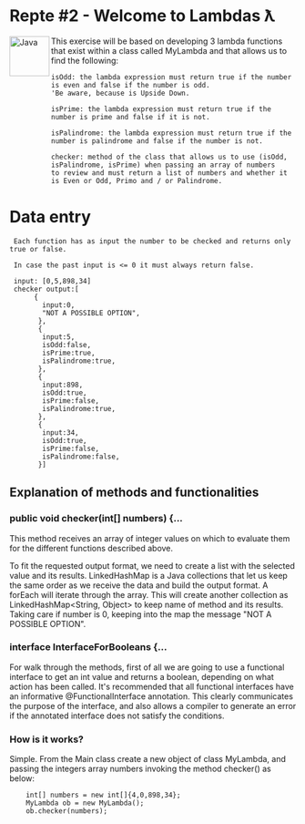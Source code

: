 # Repte #2 - Welcome to Lambdas ƛ
<img align="left" alt="Java" width="70px" src="https://forkpoint.com/wp-content/uploads/java-logo-transparent.png" />

This exercise will be based on developing 3 lambda functions that exist within a class called MyLambda and that allows us to find the following:

    isOdd: the lambda expression must return true if the number is even and false if the number is odd. 
    'Be aware, because is Upside Down.

    isPrime: the lambda expression must return true if the number is prime and false if it is not.

    isPalindrome: the lambda expression must return true if the number is palindrome and false if the number is not.

    checker: method of the class that allows us to use (isOdd, isPalindrome, isPrime) when passing an array of numbers 
    to review and must return a list of numbers and whether it is Even or Odd, Primo and / or Palindrome.
    
    
  # Data entry

     Each function has as input the number to be checked and returns only true or false.

     In case the past input is <= 0 it must always return false.

     input: [0,5,898,34]
     checker output:[
          {
            input:0,
            "NOT A POSSIBLE OPTION",
           },
           {
            input:5,
            isOdd:false,
            isPrime:true,
            isPalindrome:true,
           },
           {
            input:898,
            isOdd:true,
            isPrime:false,
            isPalindrome:true,
           },
           {
            input:34,
            isOdd:true,
            isPrime:false,
            isPalindrome:false,
           }]

## Explanation of methods and functionalities

### public void checker(int[] numbers) {...

   This method receives an array of integer values on which to evaluate them for the different functions described above.
    
   To fit the requested output format, we need to create a list with the selected value and its results. 
   LinkedHashMap is a Java collections that let us keep the same order as we receive the data and build the output format.
   A forEach will iterate through the array. This will create another collection as LinkedHashMap<String, Object> to keep
   name of method and its results. Taking care if number is 0, keeping into the map the message "NOT A POSSIBLE OPTION".
    
### interface InterfaceForBooleans {...

For walk through the methods, first of all we are going to use a functional interface to get an int value and returns a boolean,
depending on what action has been called. It's recommended that all functional interfaces have an informative 
@FunctionalInterface annotation. This clearly communicates the purpose of the interface, and also allows a compiler 
to generate an error if the annotated interface does not satisfy the conditions.


### How is it works? 

Simple. From the Main class create a new object of class MyLambda, and passing the integers array numbers invoking the method 
checker() as below:
    
        int[] numbers = new int[]{4,0,898,34};
        MyLambda ob = new MyLambda();
        ob.checker(numbers);
